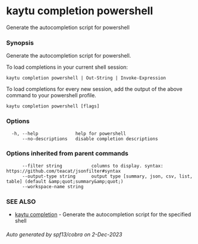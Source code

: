 # kaytu completion powershell

Generate the autocompletion script for powershell

### Synopsis

Generate the autocompletion script for powershell.

To load completions in your current shell session:

	kaytu completion powershell | Out-String | Invoke-Expression

To load completions for every new session, add the output of the above command
to your powershell profile.


```
kaytu completion powershell [flags]
```

### Options

```
  -h, --help              help for powershell
      --no-descriptions   disable completion descriptions
```

### Options inherited from parent commands

```
      --filter string           columns to display. syntax: https://github.com/teacat/jsonfilter#syntax
      --output-type string      output type [summary, json, csv, list, table] (default &amp;quot;summary&amp;quot;)
      --workspace-name string   
```

### SEE ALSO

* [kaytu completion](kaytu_completion)	 - Generate the autocompletion script for the specified shell

###### Auto generated by spf13/cobra on 2-Dec-2023
